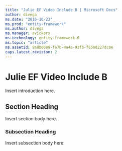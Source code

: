 ```yaml
---
title: "Julie EF Video Include B | Microsoft Docs"
author: divega
ms.date: "2016-10-23"
ms.prod: "entity-framework"
ms.author: divega
ms.manager: avickers
ms.technology: entity-framework-6
ms.topic: "article"
ms.assetid: 9a8b0688-fe7b-4a4a-93fb-f650d227dc8e
caps.latest.revision: 2
---
```

# Julie EF Video Include B
Insert introduction here.  
  
## Section Heading  
 Insert section body here.  
  
### Subsection Heading  
 Insert subsection body here.